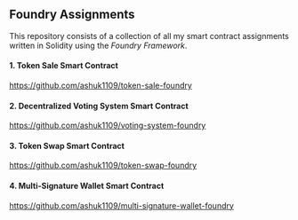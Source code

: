 ## Foundry Assignments
This repository consists of a collection of all my smart contract assignments written in Solidity using the *Foundry Framework*.

#### 1. Token Sale Smart Contract 
https://github.com/ashuk1109/token-sale-foundry
#### 2. Decentralized Voting System Smart Contract
https://github.com/ashuk1109/voting-system-foundry
#### 3. Token Swap Smart Contract
https://github.com/ashuk1109/token-swap-foundry
#### 4. Multi-Signature Wallet Smart Contract
https://github.com/ashuk1109/multi-signature-wallet-foundry
